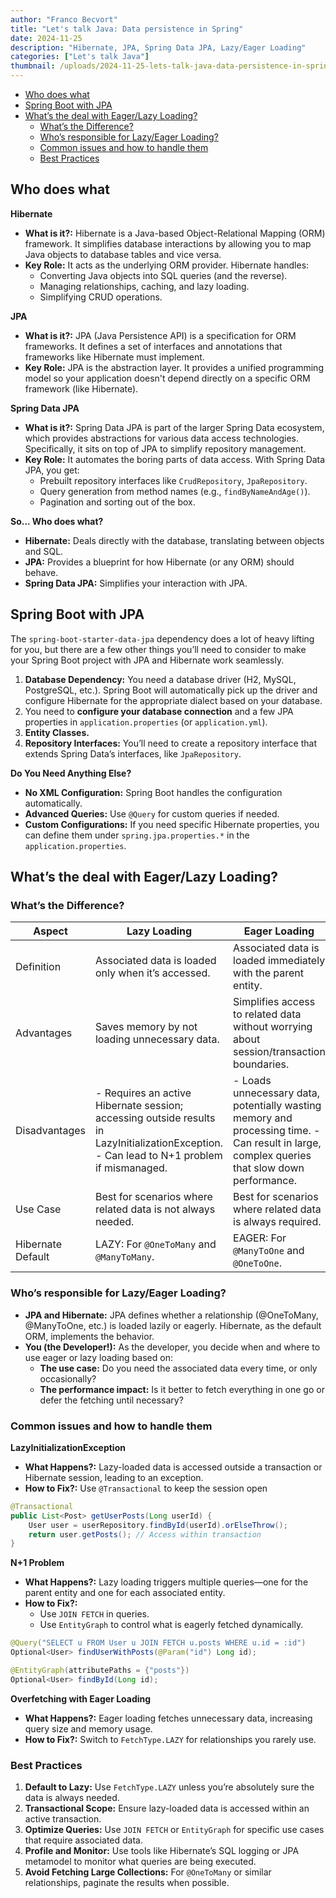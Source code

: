 ```yaml
---
author: "Franco Becvort"
title: "Let's talk Java: Data persistence in Spring"
date: 2024-11-25
description: "Hibernate, JPA, Spring Data JPA, Lazy/Eager Loading"
categories: ["Let's talk Java"]
thumbnail: /uploads/2024-11-25-lets-talk-java-data-persistence-in-spring/ryou_yamada_mastering_spring.png
---
```


<!-- TOC -->
  * [Who does what](#who-does-what)
  * [Spring Boot with JPA](#spring-boot-with-jpa)
  * [What&rsquo;s the deal with Eager/Lazy Loading?](#whats-the-deal-with-eagerlazy-loading)
    * [What’s the Difference?](#whats-the-difference)
    * [Who’s responsible for Lazy/Eager Loading?](#whos-responsible-for-lazyeager-loading)
    * [Common issues and how to handle them](#common-issues-and-how-to-handle-them)
    * [Best Practices](#best-practices)
<!-- TOC -->

## Who does what

**Hibernate**
- **What is it?:** Hibernate is a Java-based Object-Relational Mapping (ORM) framework. It simplifies database interactions by allowing you to map Java objects to database tables and vice versa.
- **Key Role:** It acts as the underlying ORM provider. Hibernate handles:
  - Converting Java objects into SQL queries (and the reverse).
  - Managing relationships, caching, and lazy loading.
  - Simplifying CRUD operations.

**JPA**
- **What is it?:** JPA (Java Persistence API) is a specification for ORM frameworks. It defines a set of interfaces and annotations that frameworks like Hibernate must implement.
- **Key Role:** JPA is the abstraction layer. It provides a unified programming model so your application doesn't depend directly on a specific ORM framework (like Hibernate).

**Spring Data JPA**
- **What is it?:** Spring Data JPA is part of the larger Spring Data ecosystem, which provides abstractions for various data access technologies. Specifically, it sits on top of JPA to simplify repository management.
- **Key Role:** It automates the boring parts of data access. With Spring Data JPA, you get:
  - Prebuilt repository interfaces like `CrudRepository`, `JpaRepository`.
  - Query generation from method names (e.g., `findByNameAndAge()`).
  - Pagination and sorting out of the box.

**So... Who does what?**
- **Hibernate:** Deals directly with the database, translating between objects and SQL.
- **JPA:** Provides a blueprint for how Hibernate (or any ORM) should behave.
- **Spring Data JPA:** Simplifies your interaction with JPA.

## Spring Boot with JPA
The `spring-boot-starter-data-jpa` dependency does a lot of heavy lifting for you, but there are a few other things you’ll need to consider to make your Spring Boot project with JPA and Hibernate work seamlessly.

1. **Database Dependency:** You need a database driver (H2, MySQL, PostgreSQL, etc.). Spring Boot will automatically pick up the driver and configure Hibernate for the appropriate dialect based on your database.
2. You need to **configure your database connection** and a few JPA properties in `application.properties` (or `application.yml`).
3. **Entity Classes.**
4. **Repository Interfaces:** You’ll need to create a repository interface that extends Spring Data’s interfaces, like `JpaRepository`.

**Do You Need Anything Else?**
- **No XML Configuration:** Spring Boot handles the configuration automatically.
- **Advanced Queries:** Use `@Query` for custom queries if needed.
- **Custom Configurations:** If you need specific Hibernate properties, you can define them under `spring.jpa.properties.*` in the `application.properties`.

## What&rsquo;s the deal with Eager/Lazy Loading?

### What’s the Difference?

| Aspect            | Lazy Loading                                                                                                                               | Eager Loading                                                                                                                                |
|-------------------|--------------------------------------------------------------------------------------------------------------------------------------------|----------------------------------------------------------------------------------------------------------------------------------------------|
| Definition        | Associated data is loaded only when it’s accessed.                                                                                         | Associated data is loaded immediately with the parent entity.                                                                                |
| Advantages        | Saves memory by not loading unnecessary data.                                                                                              | Simplifies access to related data without worrying about session/transaction boundaries.                                                     |
| Disadvantages     | - Requires an active Hibernate session; accessing outside results in LazyInitializationException. - Can lead to N+1 problem if mismanaged. | - Loads unnecessary data, potentially wasting memory and processing time. - Can result in large, complex queries that slow down performance. |
| Use Case          | Best for scenarios where related data is not always needed.                                                                                | Best for scenarios where related data is always required.                                                                                    |
| Hibernate Default | LAZY: For `@OneToMany` and `@ManyToMany`.                                                                                                  | EAGER: For `@ManyToOne` and `@OneToOne`.                                                                                                     |

### Who’s responsible for Lazy/Eager Loading?

- **JPA and Hibernate:** JPA defines whether a relationship (@OneToMany, @ManyToOne, etc.) is loaded lazily or eagerly. Hibernate, as the default ORM, implements the behavior.
- **You (the Developer!):** As the developer, you decide when and where to use eager or lazy loading based on:
  - **The use case:** Do you need the associated data every time, or only occasionally?
  - **The performance impact:** Is it better to fetch everything in one go or defer the fetching until necessary?

### Common issues and how to handle them

**LazyInitializationException**

- **What Happens?:** Lazy-loaded data is accessed outside a transaction or Hibernate session, leading to an exception.
- **How to Fix?:** Use `@Transactional` to keep the session open

```java
@Transactional
public List<Post> getUserPosts(Long userId) {
    User user = userRepository.findById(userId).orElseThrow();
    return user.getPosts(); // Access within transaction
}
```

**N+1 Problem**

- **What Happens?:** Lazy loading triggers multiple queries—one for the parent entity and one for each associated entity.
- **How to Fix?:**
  - Use `JOIN FETCH` in queries.
  - Use `EntityGraph` to control what is eagerly fetched dynamically.

```java
@Query("SELECT u FROM User u JOIN FETCH u.posts WHERE u.id = :id")
Optional<User> findUserWithPosts(@Param("id") Long id);
```

```java
@EntityGraph(attributePaths = {"posts"})
Optional<User> findById(Long id);
```
**Overfetching with Eager Loading**

- **What Happens?:** Eager loading fetches unnecessary data, increasing query size and memory usage.
- **How to Fix?:** Switch to `FetchType.LAZY` for relationships you rarely use.

### Best Practices
1. **Default to Lazy:** Use `FetchType.LAZY` unless you’re absolutely sure the data is always needed.
2. **Transactional Scope:** Ensure lazy-loaded data is accessed within an active transaction.
3. **Optimize Queries:** Use `JOIN FETCH` or `EntityGraph` for specific use cases that require associated data.
4. **Profile and Monitor:** Use tools like Hibernate’s SQL logging or JPA metamodel to monitor what queries are being executed.
5. **Avoid Fetching Large Collections:** For `@OneToMany` or similar relationships, paginate the results when possible.